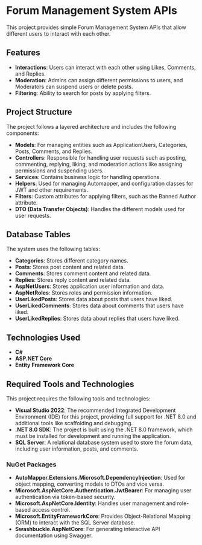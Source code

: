 # Forum Management System APIs

This project provides simple Forum Management System APIs that allow different users to interact with each other.

## Features

- **Interactions**: Users can interact with each other using Likes, Comments, and Replies.
- **Moderation**: Admins can assign different permissions to users, and Moderators can suspend users or delete posts.
- **Filtering**: Ability to search for posts by applying filters.

## Project Structure

The project follows a layered architecture and includes the following components:

- **Models**: For managing entities such as ApplicationUsers, Categories, Posts, Comments, and Replies.
- **Controllers**: Responsible for handling user requests such as posting, commenting, replying, liking, and moderation actions like assigning permissions and suspending users.
- **Services**: Contains business logic for handling operations.
- **Helpers**: Used for managing Automapper, and configuration classes for JWT and other requirements.
- **Filters**: Custom attributes for applying filters, such as the Banned Author attribute.
- **DTO (Data Transfer Objects)**: Handles the different models used for user requests.

## Database Tables

The system uses the following tables:

- **Categories**: Stores different category names.
- **Posts**: Stores post content and related data.
- **Comments**: Stores comment content and related data.
- **Replies**: Stores reply content and related data.
- **AspNetUsers**: Stores application user information and data.
- **AspNetRoles**: Stores roles and permission information.
- **UserLikedPosts**: Stores data about posts that users have liked.
- **UserLikedComments**: Stores data about comments that users have liked.
- **UserLikedReplies**: Stores data about replies that users have liked.

## Technologies Used

- **C#**
- **ASP.NET Core**
- **Entity Framework Core**

## Required Tools and Technologies

This project requires the following tools and technologies:

- **Visual Studio 2022**: The recommended Integrated Development Environment (IDE) for this project, providing full support for .NET 8.0 and additional tools like scaffolding and debugging.
- **.NET 8.0 SDK**: The project is built using the .NET 8.0 framework, which must be installed for development and running the application.
- **SQL Server**: A relational database system used to store the forum data, including user information, posts, and comments.

### NuGet Packages

- **AutoMapper.Extensions.Microsoft.DependencyInjection**: Used for object mapping, converting models to DTOs and vice versa.
- **Microsoft.AspNetCore.Authentication.JwtBearer**: For managing user authentication via token-based security.
- **Microsoft.AspNetCore.Identity**: Handles user management and role-based access control.
- **Microsoft.EntityFrameworkCore**: Provides Object-Relational Mapping (ORM) to interact with the SQL Server database.
- **Swashbuckle.AspNetCore**: For generating interactive API documentation using Swagger.
